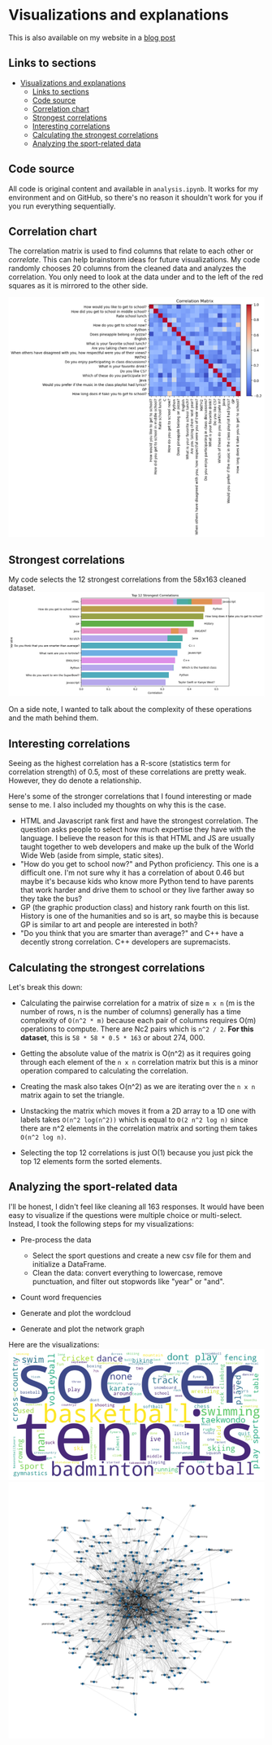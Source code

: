 # Visualizations and explanations

This is also available on my website in a [blog post](https://www.parthiv.dev/blog/ninthgrade-data-analysis)

## Links to sections

- [Visualizations and explanations](#visualizations-and-explanations)
  - [Links to sections](#links-to-sections)
  - [Code source](#code-source)
  - [Correlation chart](#correlation-chart)
  - [Strongest correlations](#strongest-correlations)
  - [Interesting correlations](#interesting-correlations)
  - [Calculating the strongest correlations](#calculating-the-strongest-correlations)
  - [Analyzing the sport-related data](#analyzing-the-sport-related-data)

## Code source

All code is original content and available in `analysis.ipynb`. It works for my environment and on GitHub, so there's no reason it shouldn't work for you if you run everything sequentially.

## Correlation chart

The correlation matrix is used to find columns that relate to each other or _correlate_. This can help brainstorm ideas for future visualizations. My code randomly chooses 20 columns from the cleaned data and analyzes the correlation. You only need to look at the data under and to the left of the red squares as it is mirrored to the other side.

![correlation matrix](images/correlation_matrix.png)

## Strongest correlations

My code selects the 12 strongest correlations from the 58x163 cleaned dataset.
![strongest correlations](images/strongest_correlations.png)

On a side note, I wanted to talk about the complexity of these operations and the math behind them.

## Interesting correlations

Seeing as the highest correlation has a R-score (statistics term for correlation strength) of 0.5, most of these correlations are pretty weak. However, they do denote a relationship.

Here's some of the stronger correlations that I found interesting or made sense to me. I also included my thoughts on why this is the case.

- HTML and Javascript rank first and have the strongest correlation. The question asks people to select how much expertise they have with the language. I believe the reason for this is that HTML and JS are usually taught together to web developers and make up the bulk of the World Wide Web (aside from simple, static sites).
- "How do you get to school now?" and Python proficiency. This one is a difficult one. I'm not sure why it has a correlation of about 0.46 but maybe it's because kids who know more Python tend to have parents that work harder and drive them to school or they live farther away so they take the bus?
- GP (the graphic production class) and history rank fourth on this list. History is one of the humanities and so is art, so maybe this is because GP is similar to art and people are interested in both?
- "Do you think that you are smarter than average?" and C++ have a decently strong correlation. C++ developers are supremacists.

## Calculating the strongest correlations

Let's break this down:

- Calculating the pairwise correlation for a matrix of size `m x n` (m is the number of rows, n is the number of columns) generally has a time complexity of `O(n^2 * m)` because each pair of columns requires O(m) operations to compute. There are Nc2 pairs which is `n^2 / 2`. **For this dataset**, this is `58 * 58 * 0.5 * 163` or about 274, 000.

- Getting the absolute value of the matrix is O(n^2) as it requires going through each element of the `n x n` correlation matrix but this is a minor operation compared to calculating the correlation.

- Creating the mask also takes O(n^2) as we are iterating over the `n x n` matrix again to set the triangle.

- Unstacking the matrix which moves it from a 2D array to a 1D one with labels takes `O(n^2 log(n^2))` which is equal to `O(2 n^2 log n)` since there are n^2 elements in the correlation matrix and sorting them takes `O(n^2 log n)`.
- Selecting the top 12 correlations is just O(1) because you just pick the top 12 elements form the sorted elements.

## Analyzing the sport-related data

I'll be honest, I didn't feel like cleaning all 163 responses. It would have been easy to visualize if the questions were multiple choice or multi-select. Instead, I took the following steps for my visualizations:

- Pre-process the data

  - Select the sport questions and create a new csv file for them and initialize a DataFrame.
  - Clean the data: convert everything to lowercase, remove punctuation, and filter out stopwords like "year" or "and".

- Count word frequencies
- Generate and plot the wordcloud
- Generate and plot the network graph

Here are the visualizations:
![sports wordcloud](images/sports_wordcloud.png)
![sports network](images/raw_network.png)
